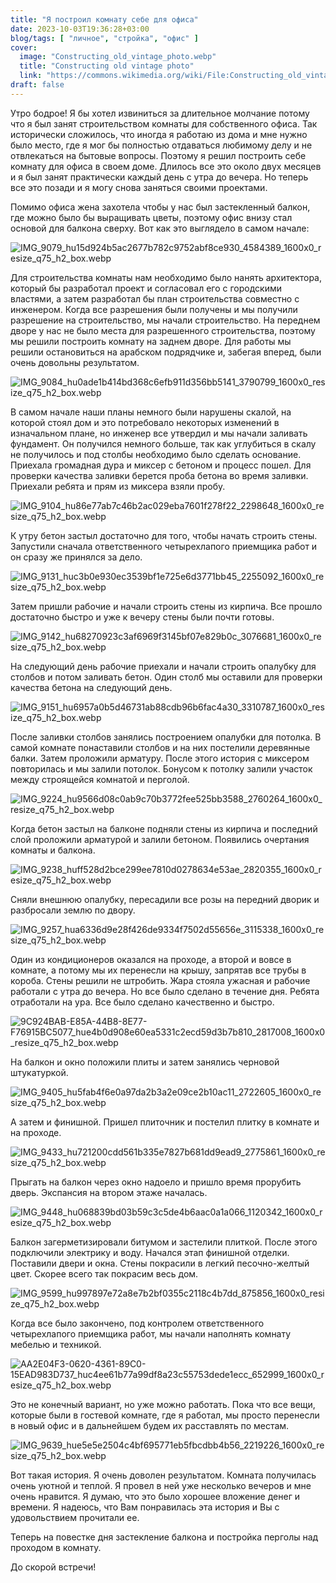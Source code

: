 ```yaml
---
title: "Я построил комнату себе для офиса"
date: 2023-10-03T19:36:28+03:00
blog/tags: [ "личное", "стройка", "офис" ]
cover:
  image: "Constructing_old_vintage_photo.webp"
  title: "Constructing old vintage photo"
  link: "https://commons.wikimedia.org/wiki/File:Constructing_old_vintage_photo.jpg"
draft: false
---
```


Утро бодрое! Я бы хотел извиниться за длительное молчание потому что я был занят строительством комнаты для
собственного офиса. Так исторически сложилось, что иногда я работаю из дома и мне нужно было место, где я мог бы
полностью отдаваться любимому делу и не отвлекаться на бытовые вопросы. Поэтому я решил построить себе комнату для офиса
в своем доме. Длилось все это около двух месяцев и я был занят практически каждый день с утра до вечера. Но теперь все
это позади и я могу снова заняться своими проектами.

<!--more-->

Помимо офиса жена захотела чтобы у нас был застекленный балкон, где можно было бы выращивать цветы, поэтому офис внизу
стал основой для балкона сверху. Вот как это выглядело в самом начале:

![IMG_9079_hu15d924b5ac2677b782c9752abf8ce930_4584389_1600x0_resize_q75_h2_box.webp](IMG_9079_hu15d924b5ac2677b782c9752abf8ce930_4584389_1600x0_resize_q75_h2_box.webp)

Для строительства комнаты нам необходимо было нанять архитектора, который бы разработал проект и согласовал его с
городскими властями, а затем разработал бы план строительства совместно с инженером. Когда все разрешения были получены
и мы получили разрешение на строительство, мы начали строительство. На переднем дворе у нас не было места для
разрешенного строительства, поэтому мы решили построить комнату на заднем дворе. Для работы мы решили остановиться на
арабском подрядчике и, забегая вперед, были очень довольны результатом.

![IMG_9084_hu0ade1b414bd368c6efb911d356bb5141_3790799_1600x0_resize_q75_h2_box.webp](IMG_9084_hu0ade1b414bd368c6efb911d356bb5141_3790799_1600x0_resize_q75_h2_box.webp)

В самом начале наши планы немного были нарушены скалой, на которой стоял дом и это потребовало некоторых изменений в
изначальном плане, но инженер все утвердил и мы начали заливать фундамент. Он получился немного больше, так как
углубиться в скалу не получилось и под столбы необходимо было сделать основание. Приехала громадная дура и миксер с
бетоном и процесс пошел. Для проверки качества заливки берется проба бетона во время заливки. Приехали ребята и прям из
миксера взяли пробу.

![IMG_9104_hu86e77ab7c46b2ac029eba7601f278f22_2298648_1600x0_resize_q75_h2_box.webp](IMG_9104_hu86e77ab7c46b2ac029eba7601f278f22_2298648_1600x0_resize_q75_h2_box.webp)

К утру бетон застыл достаточно для того, чтобы начать строить стены. Запустили сначала ответственного четырехлапого
приемщика работ и он сразу же принялся за дело.

![IMG_9131_huc3b0e930ec3539bf1e725e6d3771bb45_2255092_1600x0_resize_q75_h2_box.webp](IMG_9131_huc3b0e930ec3539bf1e725e6d3771bb45_2255092_1600x0_resize_q75_h2_box.webp)

Затем пришли рабочие и начали строить стены из кирпича. Все прошло достаточно быстро и уже к вечеру стены были почти
готовы.

![IMG_9142_hu68270923c3af6969f3145bf07e829b0c_3076681_1600x0_resize_q75_h2_box.webp](IMG_9142_hu68270923c3af6969f3145bf07e829b0c_3076681_1600x0_resize_q75_h2_box.webp)

На следующий день рабочие приехали и начали строить опалубку для столбов и потом заливать бетон. Один столб мы оставили
для проверки качества бетона на следующий день.

![IMG_9151_hu6957a0b5d46731ab88cdb96b6fac4a30_3310787_1600x0_resize_q75_h2_box.webp](IMG_9151_hu6957a0b5d46731ab88cdb96b6fac4a30_3310787_1600x0_resize_q75_h2_box.webp)

После заливки столбов занялись построением опалубки для потолка. В самой комнате понаставили столбов и на них постелили
деревянные балки. Затем проложили арматуру. После этого история с миксером повторилась и мы залили потолок. Бонусом к
потолку залили участок между строящейся комнатой и перголой.

![IMG_9224_hu9566d08c0ab9c70b3772fee525bb3588_2760264_1600x0_resize_q75_h2_box.webp](IMG_9224_hu9566d08c0ab9c70b3772fee525bb3588_2760264_1600x0_resize_q75_h2_box.webp)

Когда бетон застыл на балконе подняли стены из кирпича и последний слой проложили арматурой и залили бетоном. Появились
очертания комнаты и балкона.

![IMG_9238_huff528d2bce299ee7810d0278634e53ae_2820355_1600x0_resize_q75_h2_box.webp](IMG_9238_huff528d2bce299ee7810d0278634e53ae_2820355_1600x0_resize_q75_h2_box.webp)

Сняли внешнюю опалубку, пересадили все розы на передний дворик и разбросали землю по двору.

![IMG_9257_hua6336d9e28f426de9334f7502d55656e_3115338_1600x0_resize_q75_h2_box.webp](IMG_9257_hua6336d9e28f426de9334f7502d55656e_3115338_1600x0_resize_q75_h2_box.webp)

Один из кондиционеров оказался на проходе, а второй и вовсе в комнате, а потому мы их перенесли на крышу, запрятав все
трубы в короба. Стены решили не штробить. Жара стояла ужасная и рабочие работали с утра до вечера. Но все было сделано в
течение дня. Ребята отработали на ура. Все было сделано качественно и быстро.

![9C924BAB-E85A-44B8-8E77-F76915BC5077_hue4b0d908e60ea5331c2ecd59d3b7b810_2817008_1600x0_resize_q75_h2_box.webp](9C924BAB-E85A-44B8-8E77-F76915BC5077_hue4b0d908e60ea5331c2ecd59d3b7b810_2817008_1600x0_resize_q75_h2_box.webp)

На балкон и окно положили плиты и затем занялись черновой штукатуркой.

![IMG_9405_hu5fab4f6e0a97da2b3a2e09ce2b10ac11_2722605_1600x0_resize_q75_h2_box.webp](IMG_9405_hu5fab4f6e0a97da2b3a2e09ce2b10ac11_2722605_1600x0_resize_q75_h2_box.webp)

А затем и финишной. Пришел плиточник и постелил плитку в комнате и на проходе.

![IMG_9433_hu721200cdd561b335e7827b681dd9ead9_2775861_1600x0_resize_q75_h2_box.webp](IMG_9433_hu721200cdd561b335e7827b681dd9ead9_2775861_1600x0_resize_q75_h2_box.webp)

Прыгать на балкон через окно надоело и пришло время прорубить дверь. Экспансия на втором этаже началась.

![IMG_9448_hu068839bd03b59c3c5de4b6aac0a1a066_1120342_1600x0_resize_q75_h2_box.webp](IMG_9448_hu068839bd03b59c3c5de4b6aac0a1a066_1120342_1600x0_resize_q75_h2_box.webp)

Балкон загерметизировали битумом и застелили плиткой. После этого подключили электрику и воду. Начался этап финишной
отделки. Поставили двери и окна. Стены покрасили в легкий песочно-желтый цвет. Скорее всего так покрасим весь дом.

![IMG_9599_hu997897e72a8e7b2bf0355c2118c4b7dd_875856_1600x0_resize_q75_h2_box.webp](IMG_9599_hu997897e72a8e7b2bf0355c2118c4b7dd_875856_1600x0_resize_q75_h2_box.webp)

Когда все было закончено, под контролем ответственного четырехлапого приемщика работ, мы начали наполнять комнату
мебелью и техникой.

![AA2E04F3-0620-4361-89C0-15EAD983D737_huc4ee61b77a99df8a23c55753dede1ecc_652999_1600x0_resize_q75_h2_box.webp](AA2E04F3-0620-4361-89C0-15EAD983D737_huc4ee61b77a99df8a23c55753dede1ecc_652999_1600x0_resize_q75_h2_box.webp)

Это не конечный вариант, но уже можно работать. Пока что все вещи, которые были в гостевой комнате, где я работал, мы
просто перенесли в новый офис и в дальнейшем будем их расставлять по местам.

![IMG_9639_hue5e5e2504c4bf695771eb5fbcdbb4b56_2219226_1600x0_resize_q75_h2_box.webp](IMG_9639_hue5e5e2504c4bf695771eb5fbcdbb4b56_2219226_1600x0_resize_q75_h2_box.webp)

Вот такая история. Я очень доволен результатом. Комната получилась очень уютной и теплой. Я провел в ней уже несколько
вечеров и мне очень нравится. Я думаю, что это было хорошее вложение денег и времени. Я надеюсь, что Вам понравилась эта
история и Вы с удовольствием прочитали ее.

Теперь на повестке дня застекление балкона и постройка перголы над проходом в комнату.

До скорой встречи!
